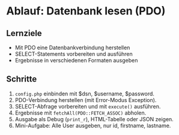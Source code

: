 # Ablauf: Datenbank lesen (PDO)

## Lernziele
- Mit PDO eine Datenbankverbindung herstellen
- SELECT-Statements vorbereiten und ausführen
- Ergebnisse in verschiedenen Formaten ausgeben

## Schritte
1. `config.php` einbinden mit $dsn, $username, $password.
2. PDO-Verbindung herstellen (mit Error-Modus Exception).
3. SELECT-Abfrage vorbereiten und mit `execute()` ausführen.
4. Ergebnisse mit `fetchAll(PDO::FETCH_ASSOC)` abholen.
5. Ausgabe als Debug (`print_r`), HTML-Tabelle oder JSON zeigen.
6. Mini-Aufgabe: Alle User ausgeben, nur id, firstname, lastname.
